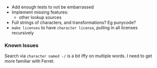 * Add enough tests to not be embarrassed
* Implement missing features:
  + other lookup sources
* Full strings of characters, and transformations?  Eg punycode?
* `make licenses` to have `character license`, pulling in all licenses
  recursively

### Known Issues

Search via `character named -/` is a bit iffy on multiple words.  I need to
get more familiar with Ferret.
